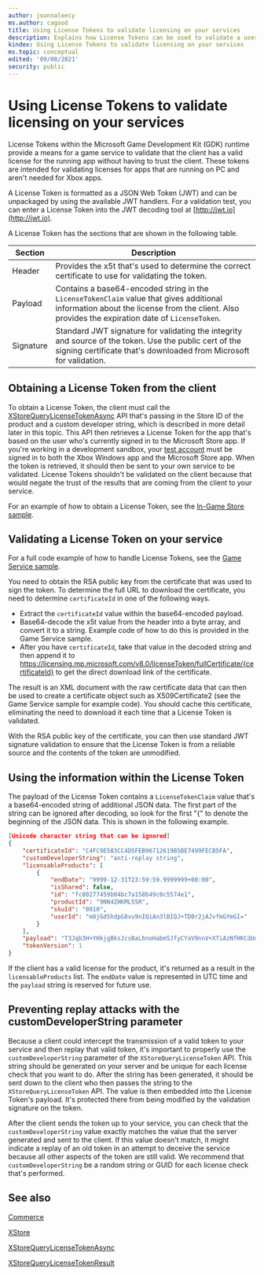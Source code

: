 ```yaml
---
author: joannaleecy
ms.author: cagood
title: Using License Tokens to validate licensing on your services
description: Explains how License Tokens can be used to validate a user's license on a service.
kindex: Using License Tokens to validate licensing on your services
ms.topic: conceptual
edited: '09/08/2021'
security: public
---
```



# Using License Tokens to validate licensing on your services

License Tokens within the Microsoft Game Development Kit (GDK) runtime provide a means for a game service to validate that the client has a valid license for the running app without having to trust the client.
These tokens are intended for validating licenses for apps that are running on PC and aren't needed for Xbox apps.

A License Token is formatted as a JSON Web Token (JWT) and can be unpackaged by using the available JWT handlers.
For a validation test, you can enter a License Token into the JWT decoding tool at [http://jwt.io](http://jwt.io).  

A License Token has the sections that are shown in the following table.

| Section | Description        |
|---------|--------------------|
| Header  | Provides the x5t that's used to determine the correct certificate to use for validating the token. |
| Payload | Contains a base64-encoded string in the `LicenseTokenClaim` value that gives additional information about the license from the client. Also provides the expiration date of `LicenseToken`. |
| Signature  | Standard JWT signature for validating the integrity and source of the token. Use the public cert of the signing certificate that's downloaded from Microsoft for validation. |

## Obtaining a License Token from the client

To obtain a License Token, the client must call the [XStoreQueryLicenseTokenAsync](../../reference/system/xstore/functions/xstorequerylicensetokenasync.md) API that's passing in the Store ID of the product and a custom developer string, which is described in more detail later in this topic.
This API then retrieves a License Token for the app that's based on the user who's currently signed in to the Microsoft Store app.
If you're working in a development sandbox, your [test account](../../live/test-release/test-accounts/live-setup-testaccounts.md) must be signed in to both the Xbox Windows app and the Microsoft Store app. When the token is retrieved, it should then be sent to your own service to be validated.
License Tokens shouldn't be validated on the client because that would negate the trust of the results that are coming from the client to your service.

For an example of how to obtain a License Token, see the [In-Game Store sample](https://www.microsoft.com/software-download/gdk).

## Validating a License Token on your service

For a full code example of how to handle License Tokens, see the [Game Service sample](https://www.microsoft.com/software-download/gdk).

You need to obtain the RSA public key from the certificate that was used to sign the token. 
To determine the full URL to download the certificate, you need to determine `certificateId` in one of the following ways.

* Extract the `certificateId` value within the base64-encoded payload.
* Base64-decode the x5t value from the header into a byte array, and convert it to a string. 
Example code of how to do this is provided in the Game Service sample.
* After you have `certificateId`, take that value in the decoded string and then append it to https://licensing.mp.microsoft.com/v8.0/licenseToken/fullCertificate/{certificateId} to get the direct download link of the certificate.

The result is an XML document with the raw certificate data that can then be used to create a certificate object such as X509Certificate2 (see the Game Service sample for example code). 
You should cache this certificate, eliminating the need to download it each time that a License Token is validated.

With the RSA public key of the certificate, you can then use standard JWT signature validation to ensure that the License Token is from a reliable source and the contents of the token are unmodified.

## Using the information within the License Token

The payload of the License Token contains a `LicenseTokenClaim` value that's a base64-encoded string of additional JSON data. 
The first part of the string can be ignored after decoding, so look for the first "{" to denote the beginning of the JSON data. 
This is shown in the following example. 

```json
[Unicode character string that can be ignored]
{
    "certificateId": "C4FC9E583CC4D5FEB96712619B5BE7499FECB5FA",
    "customDeveloperString": "anti-replay string",
    "licensableProducts": [
        {
            "endDate": "9999-12-31T23:59:59.9999999+00:00",
            "isShared": false,
            "id": "fc80277459b04bc7a158b49c0c5574e1",
            "productId": "9NN4ZHKML55R",
            "skuId": "0010",
            "userId": "m8jGdShdpG8vu9nIQiAn3lBIQJ+TD0r2jAJvfmGYmGI="
        }
    ],
    "payload": "T3Jqb3H+YHkjgBksJcsBaL6noHabm5JfyCYaV9nnV+XTiAzNfHKCdUqK2KZkZNk7aYfsVJ0CL2mFQg8XdYtxOv+YmHi+6qhXv6Wp5mx3e4+ZFavbobwjPbVgVsKpDV3TxKdUCIhVPPtDOziqWsUB3+z4plopXM+SargAqqBchQOQklRf5z4NXkAqWer31MmZWwXeEcsfH7Ac/usMlrQakT1IepxnR7+bZIKzp7B9QcWN2lJzyP4TYg8gVnYBGT9cRWxy/IgY0gL5FYNLnDJM1A3D2JcmsCsKuCVpzzn2eXdSAGha00oqBdCcQMr34da54x1s47lvZTdP+Z4Z/BjSQw==",
    "tokenVersion": 1
}
```

If the client has a valid license for the product, it's returned as a result in the `licensableProducts` list.
The `endDate` value is represented in UTC time and the `payload` string is reserved for future use.

## Preventing replay attacks with the customDeveloperString parameter

Because a client could intercept the transmission of a valid token to your service and then replay that valid token, it's important to properly use the `customDeveloperString` parameter of the `XStoreQueryLicenseToken` API.
This string should be generated on your server and be unique for each license check that you want to do.
After the string has been generated, it should be sent down to the client who then passes the string to the `XStoreQueryLicenseToken` API.
The value is then embedded into the License Token's payload. It's protected there from being modified by the validation signature on the token. 

After the client sends the token up to your service, you can check that the `customDeveloperString` value exactly matches the value that the server generated and sent to the client.
If this value doesn't match, it might indicate a replay of an old token in an attempt to deceive the service because all other aspects of the token are still valid.
We recommend that `customDeveloperString` be a random string or GUID for each license check that's performed.  

## See also

[Commerce](../commerce-nav.md)

[XStore](../../reference/system/xstore/xstore_members.md)

[XStoreQueryLicenseTokenAsync](../../reference/system/xstore/functions/xstorequerylicensetokenasync.md)

[XStoreQueryLicenseTokenResult](../../reference/system/xstore/functions/xstorequerylicensetokenresult.md)